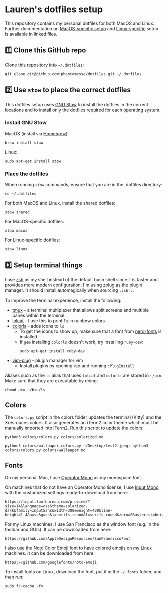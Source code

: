 # Lauren's dotfiles setup
This repository contains my personal dotfiles for both MacOS and Linux. Further
documentation on [MacOS-specific setup](readme-macos.md) and
[Linux-specific](readme-linux.md) setup is available in linked files.

## 1️⃣ Clone this GitHub repo

Clone this repository into `~/.dotfiles`:
```
git clone git@github.com:phantomesse/dotfiles.git ~/.dotfiles
```

## 2️⃣ Use `stow` to place the correct dotfiles
This dotfiles setup uses [GNU Stow](https://www.gnu.org/software/stow/) to
install the dotfiles in the correct locations and to install only the dotfiles
required for each operating system.

### Install GNU Stow
MacOS (install via [Homebrew](https://brew.sh/)):
```
brew install stow
```

Linux:
```
sudo apt-get install stow
```

### Place the dotfiles
When running `stow` commands, ensure that you are in the .dotfiles directory:
```
cd ~/.dotfiles
```

For both MacOS and Linux, install the shared dotfiles:
```
stow shared
```

For MacOS-specific dotfiles:
```
stow macos
```

For Linux-specific dotfiles:
```
stow linux
```

## 3️⃣ Setup terminal things
I use [zsh](https://www.zsh.org/) as my shell instead of the default bash shell
since it is faster and provides more modern configuration. I'm using
[zplug](https://github.com/zplug/zplug) as the plugin manager. It should install
automagically when sourcing `.zshrc`.

To improve the terminal experience, install the following:

* [tmux](https://github.com/tmux/tmux) - a terminal multiplexer that allows
  split screens and multiple panes within the terminal
* [lolcat](https://github.com/busyloop/lolcat) - I use this to print `ls` in
  rainbow colors
* [colorls](https://github.com/athityakumar/colorls) - adds icons to `ls`
  * To get the icons to show up, make sure that a font from
    [nerd-fonts](https://github.com/ryanoasis/nerd-fonts) is installed
  * If `gem` installing `colorls` doesn't work, try installing `ruby-dev`:
    ```
    sudo apt-get install ruby-dev
    ```
* [vim-plug](https://github.com/junegunn/vim-plug) - plugin manager for vim
  * Install plugins by opening `vim` and running `:PlugInstall`

Aliases such as the `ls` alias that uses `lolcat` and `colorls` are stored in
`~/bin`. Make sure that they are executable by doing:
```
chmod a+x ~/bin/ls
```

## Colors
The `colors.py` script in the colors folder updates the terminal (Kitty) and the
Xresrouces colors. It also generates an iTerm2 color theme which must be manually imported into iTerm2. Run this script to update the colors:

```
python3 colors/colors.py colors/solarized.md
```

```
python3 colors/wallpaper_colors.py ~/Desktop/test2.jpeg; python3 colors/colors.py colors/wallpaper.md
```

## Fonts
On my personal Mac, I use
[Operator Mono](https://www.typography.com/fonts/operator/styles) as my
monospace font.

On machines that do not have an Operator Mono license, I use
[Input Mono](https://input.fontbureau.com/) with the customized settings
ready-to-download from here:
```
https://input.fontbureau.com/preview/?size=14&language=css&theme=solarized-dark&family=InputSans&width=300&weight=400&line-height=1.4&a=ss&g=ss&i=serifs_round&l=serifs_round&zero=0&asterisk=height&braces=0&preset=default&customize=please
```

For my Linux machines, I use San Francisco as the window font (e.g. in the
toolbar and GUIs). It can be downloaded from here:
```
https://github.com/AppleDesignResources/SanFranciscoFont
```

I also use the [Noto Color Emoji](https://www.google.com/get/noto/help/emoji/)
font to have colored emojis on my Linux machines. It can be downloaded from
here:
```
https://github.com/googlefonts/noto-emoji
```

To install fonts on Linux, download the font, put it in the `~/.fonts` folder,
and then run:
```
sudo fc-cache -fv
```

